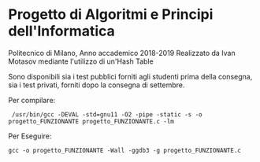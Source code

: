 # Progetto di Algoritmi e Principi dell'Informatica
Politecnico di Milano, Anno accademico 2018-2019
Realizzato da Ivan Motasov mediante l'utilizzo di un'Hash Table

Sono disponibili sia i test pubblici forniti agli studenti prima della consegna, sia i test privati, forniti dopo la consegna di settembre.

Per compilare:

` /usr/bin/gcc -DEVAL -std=gnu11 -O2 -pipe -static -s -o progetto_FUNZIONANTE progetto_FUNZIONANTE.c -lm`

Per Eseguire:

` gcc -o progetto_FUNZIONANTE -Wall -ggdb3 -g progetto_FUNZIONANTE.c `



